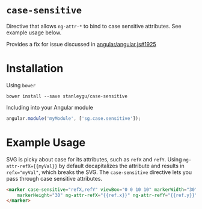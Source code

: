 `case-sensitive`
==============

Directive that allows `ng-attr-*` to bind to case sensitive attributes. See example usage below.

Provides a fix for issue discussed in [angular/angular.js#1925](https://github.com/angular/angular.js/issues/1925)

# Installation

Using `bower`

`bower install --save stanleygu/case-sensitive`

Including into your Angular module

```javascript
angular.module('myModule', ['sg.case.sensitive']);
```

# Example Usage

SVG is picky about case for its attributes, such as `refX` and `refY`. Using `ng-attr-refX={{myVal}}` by default decapitalizes the attribute and results in `refx="myVal"`, which breaks the SVG. The `case-sensitive` directive lets you pass through case sensitive attributes.

```html
<marker case-sensitive="refX,refY" viewBox="0 0 10 10" markerWidth="30"
    markerHeight="30" ng-attr-refX="{{ref.x}}" ng-attr-refY="{{ref.y}}" orient="auto">
</marker>
```

